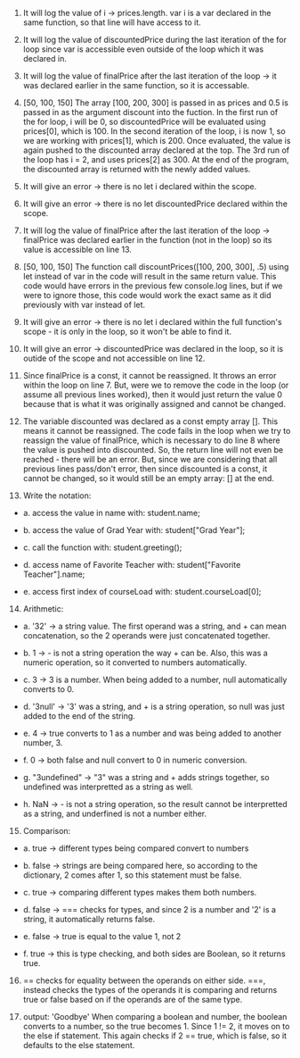 1. It will log the value of i -> prices.length. var i is a var declared in the same function, so that line will have access to it.

2. It will log the value of discountedPrice during the last iteration of the for loop since var is accessible even outside of the loop which it was declared in.

3. It will log the value of finalPrice after the last iteration of the loop -> it was declared earlier in the same function, so it is accessable.

4. [50, 100, 150]
   The array [100, 200, 300] is passed in as prices and 0.5 is passed in as the argument discount into the fuction.
   In the first run of the for loop, i will be 0, so discountedPrice will be evaluated using prices[0], which is 100.
   In the second iteration of the loop, i is now 1, so we are working with prices[1], which is 200.
   Once evaluated, the value is again pushed to the discounted array declared at the top.
   The 3rd run of the loop has i = 2, and uses prices[2] as 300.
   At the end of the program, the discounted array is returned with the newly added values.
   
5. It will give an error -> there is no let i declared within the scope.

6. It will give an error -> there is no let discountedPrice declared within the scope.

7. It will log the value of finalPrice after the last iteration of the loop -> finalPrice was declared earlier in the function (not in the loop) so its value is accessible on line 13.

8. [50, 100, 150]
   The function call discountPrices([100, 200, 300], .5) using let instead of var in the code will result in the same return value.
   This code would have errors in the previous few console.log lines, but if we were to ignore those, this code would work the exact same as it did previously with var instead of let.

9. It will give an error -> there is no let i declared within the full function's scope - it is only in the loop, so it won't be able to find it.

10. It will give an error -> discountedPrice was declared in the loop, so it is outide of the scope and not accessible on line 12.

11. Since finalPrice is a const, it cannot be reassigned. It throws an error within the loop on line 7.
    But, were we to remove the code in the loop (or assume all previous lines worked), then it would just return the value 0 because that is what it was originally assigned and cannot be changed.

12. The variable discounted was declared as a const empty array []. This means it cannot be reassigned.
    The code fails in the loop when we try to reassign the value of finalPrice, which is necessary to do line 8 where the value is pushed into discounted.
    So, the return line will not even be reached - there will be an error.
    But, since we are considering that all previous lines pass/don't error, then since discounted is a const, it cannot be changed, so it would still be an empty array: [] at the end.
    
13. Write the notation:
  - a. access the value in name with: student.name;
  
  - b. access the value of Grad Year with: student["Grad Year"];
  
  - c. call the function with: student.greeting();
  
  - d. access name of Favorite Teacher with: student["Favorite Teacher"].name;
  
  - e. access first index of courseLoad with: student.courseLoad[0];
  
14. Arithmetic:
   - a. '32' -> a string value. The first operand was a string, and + can mean concatenation, so the 2 operands were just concatenated together. 
   
   - b. 1 -> - is not a string operation the way + can be. Also, this was a numeric operation, so it converted to numbers automatically.
   
   - c. 3 -> 3 is a number. When being added to a number, null automatically converts to 0.
  
   - d. '3null' -> '3' was a string, and + is a string operation, so null was just added to the end of the string.
  
   - e. 4 ->  true converts to 1 as a number and was being added to another number, 3.
   
   - f. 0 -> both false and null convert to 0 in numeric conversion.
  
   - g. "3undefined" -> "3" was a string and + adds strings together, so undefined was interpretted as a string as well.
  
   - h. NaN -> - is not a string operation, so the result cannot be interpretted as a string, and underfined is not a number either.
   
15. Comparison: 
   - a. true -> different types being compared convert to numbers 
   
   - b. false -> strings are being compared here, so according to the dictionary, 2 comes after 1, so this statement must be false.
   
   - c. true -> comparing different types makes them both numbers.
  
   - d. false -> === checks for types, and since 2 is a number and '2' is a string, it automatically returns false.
  
   - e. false ->  true is equal to the value 1, not 2
   
   - f. true -> this is type checking, and both sides are Boolean, so it returns true.
  
16. == checks for equality between the operands on either side. ===, instead checks the types of the operands it is comparing and returns true or false based on if the operands are of the same type.

17. output: 'Goodbye'
    When comparing a boolean and number, the boolean converts to a number, so the true becomes 1.
    Since 1 != 2, it moves on to the else if statement. This again checks if 2 == true, which is false, so it defaults to the else statement.
    
    
    
    
